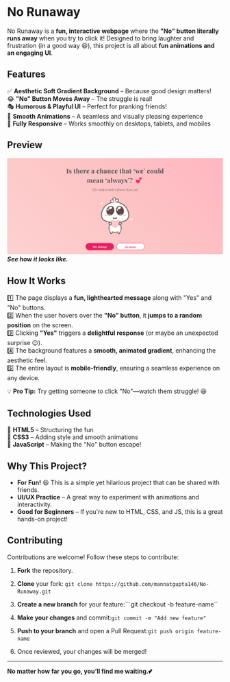 # No Runaway  

No Runaway is a **fun, interactive webpage** where the **"No" button literally runs away** when you try to click it! Designed to bring laughter and frustration (in a good way 😆), this project is all about **fun animations and an engaging UI**.  


## Features  

✅ **Aesthetic Soft Gradient Background** – Because good design matters!  
😂 **"No" Button Moves Away** – The struggle is real!  
🎭 **Humorous & Playful UI** – Perfect for pranking friends!  
🎨 **Smooth Animations** – A seamless and visually pleasing experience  
📱 **Fully Responsive** – Works smoothly on desktops, tablets, and mobiles  

## Preview  

![No Runaway Preview](screenshot.png)  
***See how it looks like.***

## How It Works  

1️⃣ The page displays a **fun, lighthearted message** along with "Yes" and "No" buttons.  
2️⃣ When the user hovers over the **"No" button**, it **jumps to a random position** on the screen.  
3️⃣ Clicking **"Yes"** triggers a **delightful response** (or maybe an unexpected surprise 😉).  
4️⃣ The background features a **smooth, animated gradient**, enhancing the aesthetic feel.  
5️⃣ The entire layout is **mobile-friendly**, ensuring a seamless experience on any device.  

💡 **Pro Tip:** Try getting someone to click "No"—watch them struggle! 😆  


## Technologies Used  

🔹 **HTML5** – Structuring the fun  
🔹 **CSS3** – Adding style and smooth animations  
🔹 **JavaScript** – Making the "No" button escape!   

## Why This Project?  

- **For Fun!** 😆 This is a simple yet hilarious project that can be shared with friends.  
- **UI/UX Practice** – A great way to experiment with animations and interactivity.  
- **Good for Beginners** – If you're new to HTML, CSS, and JS, this is a great hands-on project!  

## Contributing

Contributions are welcome! Follow these steps to contribute:

1. **Fork** the repository.  

2. **Clone** your fork: ```git clone https://github.com/mannatgupta146/No-Runaway.git```

3. **Create a new branch** for your feature:```git checkout -b feature-name``

4. **Make your changes** and commit:```git commit -m "Add new feature"```

5. **Push to your branch** and open a Pull Request:```git push origin feature-name```

6. Once reviewed, your changes will be merged!

---

**No matter how far you go, you’ll find me waiting.💕**
